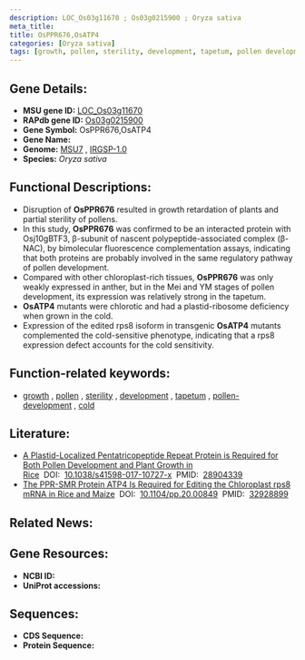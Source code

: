 ```yaml
---
description: LOC_Os03g11670 ; Os03g0215900 ; Oryza sativa
meta_title:
title: OsPPR676,OsATP4
categories: [Oryza sativa]
tags: [growth, pollen, sterility, development, tapetum, pollen development, cold]
---
```


## Gene Details:
- **MSU gene ID:** [LOC_Os03g11670](http://rice.uga.edu/cgi-bin/ORF_infopage.cgi?orf=LOC_Os03g11670)  
- **RAPdb gene ID:** [Os03g0215900](https://rapdb.dna.affrc.go.jp/locus/?name=Os03g0215900)  
- **Gene Symbol:** OsPPR676,OsATP4
- **Gene Name:**
- **Genome:**  [MSU7](http://rice.uga.edu/)&nbsp;,&nbsp;[IRGSP-1.0](https://rapdb.dna.affrc.go.jp/download/irgsp1.html)
- **Species:** *Oryza sativa*

## Functional Descriptions:
   - Disruption of **OsPPR676** resulted in growth retardation of plants and partial sterility of pollens.
   - In this study, **OsPPR676** was confirmed to be an interacted protein with Osj10gBTF3, β-subunit of nascent polypeptide-associated complex (β-NAC), by bimolecular fluorescence complementation assays, indicating that both proteins are probably involved in the same regulatory pathway of pollen development.
   - Compared with other chloroplast-rich tissues, **OsPPR676** was only weakly expressed in anther, but in the Mei and YM stages of pollen development, its expression was relatively strong in the tapetum.
   - **OsATP4** mutants were chlorotic and had a plastid-ribosome deficiency when grown in the cold.
   - Expression of the edited rps8 isoform in transgenic **OsATP4** mutants complemented the cold-sensitive phenotype, indicating that a rps8 expression defect accounts for the cold sensitivity.

## Function-related keywords:
   - [growth](/tags/growth/)&nbsp;,&nbsp;[pollen](/tags/pollen/)&nbsp;,&nbsp;[sterility](/tags/sterility/)&nbsp;,&nbsp;[development](/tags/development/)&nbsp;,&nbsp;[tapetum](/tags/tapetum/)&nbsp;,&nbsp;[pollen-development](/tags/pollen-development/)&nbsp;,&nbsp;[cold](/tags/cold/)

## Literature:
   - [A Plastid-Localized Pentatricopeptide Repeat Protein is Required for Both Pollen Development and Plant Growth in Rice](https://www.doi.org/10.1038/s41598-017-10727-x)&nbsp;&nbsp;DOI:&nbsp;&nbsp;[10.1038/s41598-017-10727-x](https://www.doi.org/10.1038/s41598-017-10727-x)&nbsp;&nbsp;PMID:&nbsp;&nbsp;[28904339](https://pubmed.ncbi.nlm.nih.gov/28904339/)
   - [The PPR-SMR Protein ATP4 Is Required for Editing the Chloroplast rps8 mRNA in Rice and Maize](https://www.doi.org/10.1104/pp.20.00849)&nbsp;&nbsp;DOI:&nbsp;&nbsp;[10.1104/pp.20.00849](https://www.doi.org/10.1104/pp.20.00849)&nbsp;&nbsp;PMID:&nbsp;&nbsp;[32928899](https://pubmed.ncbi.nlm.nih.gov/32928899/)

## Related News:

## Gene Resources:
- **NCBI ID:**  []()
- **UniProt accessions:** [](https://www.uniprot.org/uniprotkb//entry)

## Sequences:
- **CDS Sequence:**
- **Protein Sequence:**
